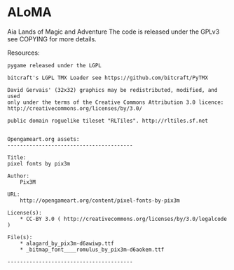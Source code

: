 ALoMA
=====

Aia Lands of Magic and Adventure
The code is released under the GPLv3 see COPYING for more details.

Resources:
    
    pygame released under the LGPL
    
    bitcraft's LGPL TMX Loader see https://github.com/bitcraft/PyTMX

    David Gervais' (32x32) graphics may be redistributed, modified, and used
    only under the terms of the Creative Commons Attribution 3.0 licence:
    http://creativecommons.org/licenses/by/3.0/
   
    public domain roguelike tileset "RLTiles". http://rltiles.sf.net

    
    Opengameart.org assets:    
    ----------------------------------------
    
    Title:
    pixel fonts by pix3m

    Author:
        Pix3M

    URL:
        http://opengameart.org/content/pixel-fonts-by-pix3m

    License(s):
        * CC-BY 3.0 ( http://creativecommons.org/licenses/by/3.0/legalcode )

    File(s):
        * alagard_by_pix3m-d6awiwp.ttf
        * _bitmap_font____romulus_by_pix3m-d6aokem.ttf

    ----------------------------------------